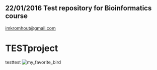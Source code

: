 22/01/2016
Test repository for Bioinformatics course 
-----------------------------------------
imkromhout@gmail.com
# TESTproject

testtest
![my_favorite_bird](/home/iriskro/Desktop/putter.JPG)
